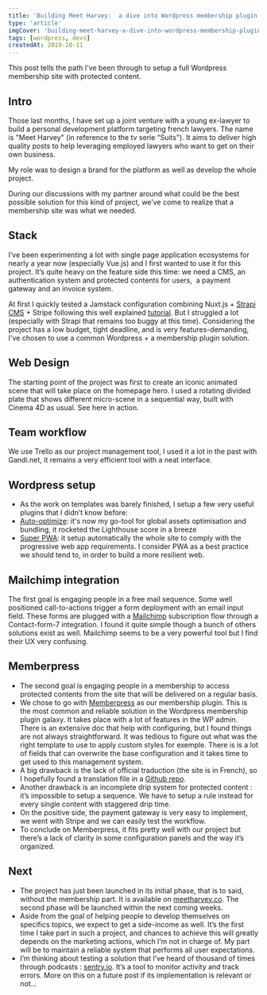 ```yaml
---
title: 'Building Meet Harvey:  a dive into Wordpress membership plugin'
type: 'article'
imgCover: 'building-meet-harvey-a-dive-into-wordpress-membership-plugin'
tags: [wordpress, devs]
createdAt: 2019-10-11
---
```


This post tells the path I've been through to setup a full Wordpress membership site with protected content.
<!--more-->

## Intro

Those last months, I have set up a joint venture with a young ex-lawyer to build a personal development platform targeting french lawyers. The name is "Meet Harvey" (in reference to the tv serie “Suits"). It aims to deliver high quality posts to help leveraging employed lawyers who want to get on their own business.

My role was to design a brand for the platform as well as develop the whole project.

During our discussions with my partner around what could be the best possible solution for this kind of project, we’ve come to realize that a membership site was what we needed.

## Stack

I’ve been experimenting a lot with single page application ecosystems for nearly a year now (especially Vue.js) and I first wanted to use it for this project. It’s quite heavy on the feature side this time: we need a CMS, an authentication system and protected contents for users,  a payment gateway and an invoice system.

At first I quickly tested a Jamstack configuration combining Nuxt.js + [Strapi CMS](https://strapi.io/) + Stripe following this well explained [tutorial](https://medium.com/strapi/cooking-a-deliveroo-clone-with-nuxt-vue-js-graphql-strapi-and-stripe-ebeb49320993). But I struggled a lot (especially with Strapi that remains too buggy at this time). Considering the project has a low budget, tight deadline, and is very features-demanding, I've chosen to use a common Wordpress + a membership plugin solution.

## Web Design

The starting point of the project was first to create an iconic animated scene that will take place on the homepage hero. I used a rotating divided plate that shows different micro-scene in a sequential way, built with Cinema 4D as usual. See here in action.

## Team workflow

We use Trello as our project management tool, I used it a lot in the past with Gandi.net, it remains a very efficient tool with a neat interface.

## Wordpress setup

* As the work on templates was barely finished, I setup a few very useful plugins that I didn’t know before:
* [Auto-optimize](https://fr.wordpress.org/plugins/autoptimize/): it's now my go-tool for global assets optimisation and bundling, it rocketed the Lighthouse score in a breeze
* [Super PWA](https://superpwa.com/): it setup automatically the whole site to comply with the progressive web app requirements. I consider PWA as a best practice we should tend to, in order to build a more resilient web.

## Mailchimp integration

The first goal is engaging people in a free mail sequence. Some well positioned call-to-actions trigger a form deployment with an email input field. These forms are plugged with a [Mailchimp](https://mailchimp.com/) subscription flow through a Contact-form-7 integration. I found it quite simple though a bunch of others solutions exist as well. Mailchimp seems to be a very powerful tool but I find their UX very confusing.

## Memberpress

* The second goal is engaging people in a membership to access protected contents from the site that will be delivered on a regular basis.
* We chose to go with [Memberpress](https://memberpress.com/) as our membership plugin. This is the most common and reliable solution in the Wordpress membership plugin galaxy. It takes place with a lot of features in the WP admin. There is an extensive doc that help with configuring, but I found things are not always straightforward. It was tedious to figure out what was the right template to use to apply custom styles for exemple. There is is a lot of fields that can overwrite the base configuration and it takes time to get used to this management system.
* A big drawback is the lack of official traduction (the site is in French), so I hopefully found a translation file in a [Github repo](https://github.com/wp-premium/memberpress-basic/blob/master/i18n/memberpress-fr_FR.po).
* Another drawback is an incomplete drip system for protected content : it’s impossible to setup a sequence. We have to setup a rule instead for every single content with staggered drip time.
* On the positive side, the payment gateway is very easy to implement, we went with Stripe and we can easily test the workflow.
* To conclude on Memberpress, it fits pretty well with our project but there’s a lack of clarity in some configuration panels and the way it’s organized.

## Next

* The project has just been launched in its initial phase, that is to said, without the membership part. It is available on [meetharvey.co](https://meetharvey.co). The second phase will be launched within the next coming weeks.
* Aside from the goal of helping people to develop themselves on specifics topics, we expect to get a side-income as well. It’s the first time I take part in such a project, and chances to achieve this will greatly depends on the marketing actions, which I’m not in charge of. My part will be to maintain a reliable system that performs all user expectations.
* I’m thinking about testing a solution that I’ve heard of thousand of times through podcasts : [sentry.io](https://sentry.io/). It’s a tool to monitor activity and track errors. More on this on a future post if its implementation is relevant or not...
